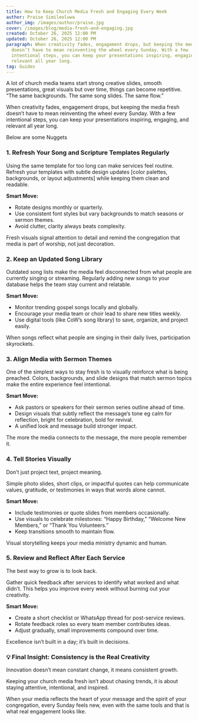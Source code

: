 ```yaml
---
title: How to Keep Church Media Fresh and Engaging Every Week
author: Praise Simileoluwa
author_img: /images/author/praise.jpg
cover: /images/blog/media-fresh-and-engaging.jpg
created: October 26, 2025 12:00 PM
updated: October 26, 2025 12:00 PM
paragraph: When creativity fades, engagement drops, but keeping the media fresh
  doesn’t have to mean reinventing the wheel every Sunday. With a few
  intentional steps, you can keep your presentations inspiring, engaging, and
  relevant all year long.
tag: Guides
---
```


A lot of church media teams start strong creative slides, smooth presentations, great visuals but over time, things can become repetitive. “The same backgrounds. The same song slides. The same flow.”

When creativity fades, engagement drops, but keeping the media fresh doesn’t have to mean reinventing the wheel every Sunday. With a few intentional steps, you can keep your presentations inspiring, engaging, and relevant all year long.

Below are some Nuggets

### **1. Refresh Your Song and Scripture Templates Regularly**

Using the same template for too long can make services feel routine. Refresh your templates with subtle design updates \[color palettes, backgrounds, or layout adjustments] while keeping them clean and readable.

**Smart Move:**

- Rotate designs monthly or quarterly.
- Use consistent font styles but vary backgrounds to match seasons or sermon themes.
- Avoid clutter, clarity always beats complexity.

Fresh visuals signal attention to detail and remind the congregation that media is part of worship, not just decoration.

### **2. Keep an Updated Song Library**

Outdated song lists make the media feel disconnected from what people are currently singing or streaming. Regularly adding new songs to your database helps the team stay current and relatable.

**Smart Move:**

- Monitor trending gospel songs locally and globally.
- Encourage your media team or choir lead to share new titles weekly.
- Use digital tools (like CoW’s song library) to save, organize, and project easily.

When songs reflect what people are singing in their daily lives, participation skyrockets.

### **3. Align Media with Sermon Themes**

One of the simplest ways to stay fresh is to visually reinforce what is being preached. Colors, backgrounds, and slide designs that match sermon topics make the entire experience feel intentional.

**Smart Move:**

- Ask pastors or speakers for their sermon series outline ahead of time.
- Design visuals that subtly reflect the message’s tone eg calm for reflection, bright for celebration, bold for revival.
- A unified look and message build stronger impact.

The more the media connects to the message, the more people remember it.

### **4. Tell Stories Visually**

Don’t just project text, project meaning.

Simple photo slides, short clips, or impactful quotes can help communicate values, gratitude, or testimonies in ways that words alone cannot.

**Smart Move:**

- Include testimonies or quote slides from members occasionally.
- Use visuals to celebrate milestones: “Happy Birthday,” “Welcome New Members,” or “Thank You Volunteers.”
- Keep transitions smooth to maintain flow.

Visual storytelling keeps your media ministry dynamic and human.

### **5. Review and Reflect After Each Service**

The best way to grow is to look back.

Gather quick feedback after services to identify what worked and what didn’t. This helps you improve every week without burning out your creativity.

**Smart Move:**

- Create a short checklist or WhatsApp thread for post-service reviews.
- Rotate feedback roles so every team member contributes ideas.
- Adjust gradually, small improvements compound over time.

Excellence isn’t built in a day; it’s built in decisions.

### **💡 Final Insight: Consistency is the Real Creativity**

Innovation doesn’t mean constant change, it means consistent growth.

Keeping your church media fresh isn’t about chasing trends, it is about staying attentive, intentional, and inspired.

When your media reflects the heart of your message and the spirit of your congregation, every Sunday feels new, even with the same tools and that is what real engagement looks like.
